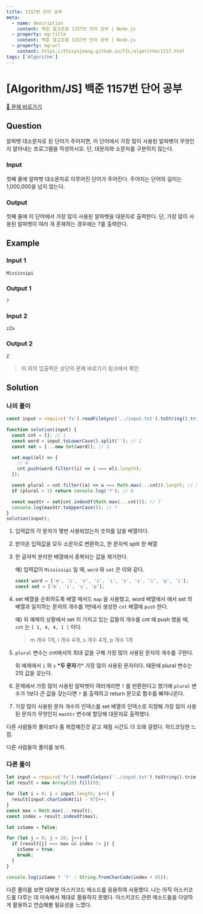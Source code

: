 ```yaml
---
title: 1157번 단어 공부
meta:
  - name: description
    content: 백준 알고르즘 1157번 단어 공부 | Node.js
  - property: og:title
    content: 백준 알고르즘 1157번 단어 공부 | Node.js
  - property: og:url
    content: https://thisyujeong.github.io/TIL/algorithm/1157.html
tags: ['Algorithm']
---
```


# [Algorithm/JS] 백준 1157번 단어 공부

[🔗 문제 바로가기](https://www.acmicpc.net/problem/1157)

## Question

알파벳 대소문자로 된 단어가 주어지면, 이 단어에서 가장 많이 사용된 알파벳이 무엇인지 알아내는 프로그램을 작성하시오. 단, 대문자와 소문자를 구분하지 않는다.

### Input

첫째 줄에 알파벳 대소문자로 이루어진 단어가 주어진다. 주어지는 단어의 길이는 1,000,000을 넘지 않는다.

### Output

첫째 줄에 이 단어에서 가장 많이 사용된 알파벳을 대문자로 출력한다. 단, 가장 많이 사용된 알파벳이 여러 개 존재하는 경우에는 ?를 출력한다.

## Example

### Input 1

```
Mississipi
```

### Output 1

```
?
```

### Input 2

```
zZa
```

### Output 2

```
Z
```

> 이 외의 입출력은 상단의 문제 바로가기 링크에서 확인

## Solution

### 나의 풀이

```js
const input = require('fs').readFileSync('../input.txt').toString().trim();

function solution(input) {
  const cnt = []; // 1
  const word = input.toLowerCase().split(''); // 2
  const set = [...new Set(word)]; // 3

  set.map((el) => {
    // 4
    cnt.push(word.filter((i) => i === el).length);
  });

  const plural = cnt.filter((a) => a === Math.max(...cnt)).length; // 5
  if (plural > 1) return console.log('?'); // 6

  const maxStr = set[cnt.indexOf(Math.max(...cnt))]; // 7
  console.log(maxStr.toUpperCase()); // 7
}
solution(input);
```

1. 입력값의 각 문자가 몇번 사용되었는지 숫자를 담을 배열이다.
2. 받아온 입력값을 모두 소문자로 변환하고, 한 문자씩 split 한 배열
3. 한 글자씩 분리한 배열에서 중복되는 값을 제거한다.

   예) 입력값이 `Mississipi` 일 때, `word` 와 `set` 은 이와 같다.

   ```jsx
   const word = ['m', 'i', 's', 's', 'i', 's', 's', 'i', 'p', 'i'];
   const set = ['m', 'i', 's', 'p'];
   ```

4. set 배열을 순회하도록 배열 메서드 `map` 을 사용했고, word 배열에서 에서 set 의 배열과 일치하는 문자의 개수를 1번에서 생성한 `cnt` 배열에 `push` 한다.

   예) 위 예제의 상황에서 set 이 가지고 있는 값들의 개수를 cnt 에 push 했을 때, `cnt` 는 `[ 1, 4, 4, 1 ]` 이다.

   > m 개수 1개, i 개수 4개, s 개수 4개, p 개수 1개

5. `plural` 변수는 cnt에서의 최대 값을 구해 가장 많이 사용된 문자의 개수를 구한다.

   위 예제에서 `i` 와 `s` **\*두 문자**가\* 가장 많이 사용된 문자이다. 때문에 plural 변수는 2의 값을 갖는다.

6. 문제에서 가장 많이 사용된 알파벳이 여러개라면 `?` 를 반환한다고 했기에 `plural` 변수가 1보다 큰 값을 갖는다면 `?` 를 출력하고 return 문으로 함수를 빠져나온다.
7. 가장 많이 사용된 문자 개수의 인덱스를 set 배열의 인덱스로 지정해 가장 많이 사용된 문자가 무엇인지 `maxStr` 변수에 할당해 대문자로 출력했다.

다른 사람들의 풀이보다 좀 복잡해진것 같고 채점 시간도 더 오래 걸렸다. 하드코딩한 느낌.

다른 사람들의 풀이를 보자.

### 다른 풀이

```js
let input = require('fs').readFileSync('../input.txt').toString().trim().toLowerCase();
let result = new Array(26).fill(0);

for (let i = 0; i < input.length; i++) {
  result[input.charCodeAt(i) - 97]++;
}
const max = Math.max(...result);
const index = result.indexOf(max);

let isSame = false;

for (let j = 0; j < 26; j++) {
  if (result[j] === max && index != j) {
    isSame = true;
    break;
  }
}

console.log(isSame ? '?' : String.fromCharCode(index + 65));
```

다른 풀이를 보면 대부분 아스키코드 메소드를 응용하여 사용했다. 나는 아직 아스키코드를 다루는 데 미숙해서 제대로 활용하지 못했다. 아스키코드 관련 메소드들을 다양하게 활용하고 연습해볼 필요성을 느꼈다.
